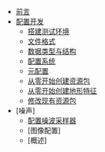 <!-- _sidebar.md -->

* [前言](README.md)
* [配置开发](config_development/config_pack.md)
    * [搭建测试环境](config_development/buildandtest.md)
    * [文件格式](config_development/createconfig.md)
    * [数据类型与结构](config_development/defining_data_in_configs.md)
    * [配置系统](config_development/the_config_system.md)
    * [元配置](config_development/the_config_system.md)
    * [从零开始创建资源包](config_development/the_config_system.md)
    * [从零开始创建地形特征](config_development/create_a_pack_from_scratch.md)
    * [修改现有资源包](config_development/creating_a_feature_from_scratch.md)
* [噪声]
    * [配置噪波采样器](noise\configuring_noise_samplers.md)
    * [图像配置]
    * [概述]